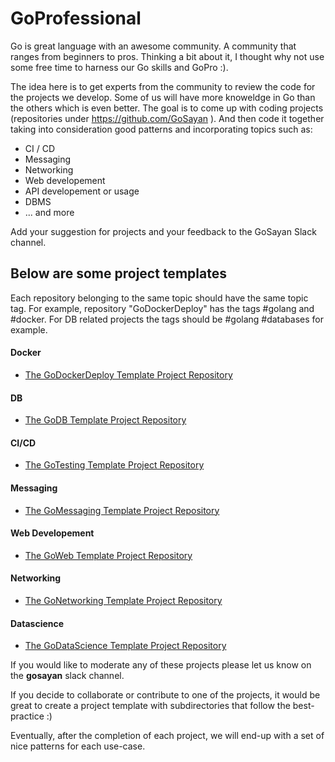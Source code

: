 # GoProfessional

Go is great language with an awesome community. A community that ranges from beginners to pros. Thinking a bit about it, I thought why not use some free time to harness our Go skills and GoPro :).

The idea here is to get experts from the community to review the code for the projects we develop. Some of us will have more knoweldge in Go than the others which is even better. The goal is to come up with coding projects (repositories under https://github.com/GoSayan ). And then code it together taking into consideration good patterns and incorporating topics such as:
- CI / CD
- Messaging
- Networking
- Web developement
- API developement or usage
- DBMS
- ... and more

Add your suggestion for projects and your feedback to the GoSayan Slack channel. 


## Below are some project templates 
Each repository belonging to the same topic should have the same topic tag. For example, repository "GoDockerDeploy" has the tags #golang and #docker. For DB related projects the tags should be #golang #databases for example. 

#### Docker
- [The GoDockerDeploy Template Project Repository](https://github.com/GoSayan/GoDockerDeploy)

#### DB 
- [The GoDB Template Project Repository](https://github.com/GoSayan/GoDB)

#### CI/CD
- [The GoTesting Template Project Repository](https://github.com/GoSayan/GoTesting)

#### Messaging
- [The GoMessaging Template Project Repository](https://github.com/GoSayan/GoMessaging)

#### Web Developement  
- [The GoWeb Template Project Repository](https://github.com/GoSayan/GoWeb)

#### Networking 
- [The GoNetworking Template Project Repository](https://github.com/GoSayan/GoNetworking)

#### Datascience
- [The GoDataScience Template Project Repository](https://github.com/GoSayan/GoDataScience)



If you would like to moderate any of these projects please let us know on the **gosayan** slack channel. 

If you decide to collaborate or contribute to one of the projects, it would be great to create a project template with subdirectories that follow the best-practice :) 

Eventually, after the completion of each project, we will end-up with a set of nice patterns for each use-case. 
